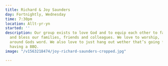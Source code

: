 ```yaml
---
title: Richard & Joy Saunders
day: Fortnightly, Wednesday
time: 7:30pm
location: Allt-yr-yn
started: ''
description: Our group exists to love God and to equip each other to faithfully serve
  and bless our families, friends and colleagues. We love to worship,  pray and gather
  around Gods word. We also love to just hang out wether that’s going for a walk or
  having a BBQ.
image: "/v1563218474/joy-richard-saunders-cropped.jpg"

---
```

